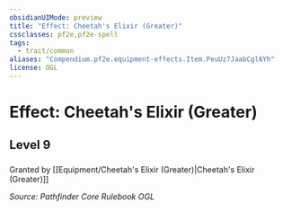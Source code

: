 ```yaml
---
obsidianUIMode: preview
title: "Effect: Cheetah's Elixir (Greater)"
cssclasses: pf2e,pf2e-spell
tags:
  - trait/common
aliases: "Compendium.pf2e.equipment-effects.Item.PeuUz7JaabCgl6Yh"
license: OGL
---
```

# Effect: Cheetah's Elixir (Greater)
## Level 9
### 






Granted by [[Equipment/Cheetah's Elixir (Greater)|Cheetah's Elixir (Greater)]]

*Source: Pathfinder Core Rulebook*
*OGL*